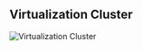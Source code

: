 ## Virtualization Cluster
![Virtualization Cluster](@entity/seaf.ta.services.cluster_virtualization/table)